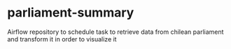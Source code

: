 # parliament-summary
Airflow repository to schedule task to retrieve data from chilean parliament and transform it in order to visualize it
